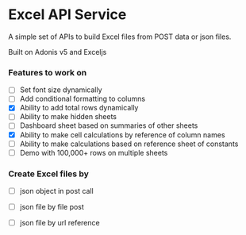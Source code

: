 # Excel API Service

A simple set of APIs to build Excel files from POST data or json files.

Built on Adonis v5 and Exceljs

### Features to work on
- [ ] Set font size dynamically
- [ ] Add conditional formatting to columns
- [x] Ability to add total rows dynamically
- [ ] Ability to make hidden sheets
- [ ] Dashboard sheet based on summaries of other sheets
- [x] Ability to make cell calculations by reference of column names
- [ ] Ability to make calculations based on reference sheet of constants
- [ ] Demo with 100,000+ rows on multiple sheets

### Create Excel files by
- [ ] json object in post call
- [ ] json file by file post
- [ ] json file by url reference

